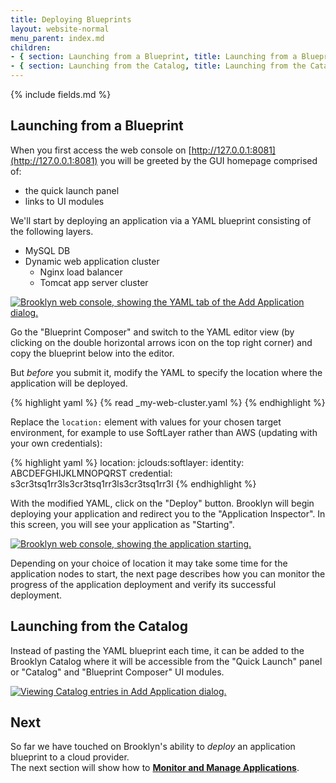 ```yaml
---
title: Deploying Blueprints
layout: website-normal
menu_parent: index.md
children:
- { section: Launching from a Blueprint, title: Launching from a Blueprint } 
- { section: Launching from the Catalog, title: Launching from the Catalog } 
---
```


{% include fields.md %}


## Launching from a Blueprint

When you first access the web console on [http://127.0.0.1:8081](http://127.0.0.1:8081) you will be greeted by the GUI homepage
comprised of:
- the quick launch panel
- links to UI modules

We'll start by deploying an application via a YAML blueprint consisting of the following layers.

- MySQL DB
- Dynamic web application cluster
  - Nginx load balancer
  - Tomcat app server cluster

[![Brooklyn web console, showing the YAML tab of the Add Application dialog.](images/add-blueprint.png)](images/add-blueprint-large.png)

Go the "Blueprint Composer" and switch to the YAML editor view (by clicking on the double horizontal arrows icon on the top right corner)
and copy the blueprint below into the editor. 

But *before* you submit it, modify the YAML to specify the location where the application will be deployed.

{% highlight yaml %}
{% read _my-web-cluster.yaml %}
{% endhighlight %}

Replace the `location:` element with values for your chosen target environment, for example to use SoftLayer rather than AWS (updating with your own credentials): 

{% highlight yaml %}
location:
  jclouds:softlayer:
    identity: ABCDEFGHIJKLMNOPQRST
    credential: s3cr3tsq1rr3ls3cr3tsq1rr3ls3cr3tsq1rr3l
{% endhighlight %}

With the modified YAML, click on the "Deploy" button. Brooklyn will begin deploying your application and redirect you to the
"Application Inspector". In this screen, you will see your application as "Starting".

[![Brooklyn web console, showing the application starting.](images/app-deploying.png)](images/app-deploying-large.png)

Depending on your choice of location it may take some time for the application nodes to start, the next page describes how you can monitor the progress of the application deployment and verify its successful deployment.

## Launching from the Catalog

Instead of pasting the YAML blueprint each time, it can be added to the Brooklyn Catalog where it will be accessible from the "Quick Launch" panel or "Catalog" and "Blueprint Composer" UI modules.

[![Viewing Catalog entries in Add Application dialog.](images/app-quicklaunch.png)](images/app-quicklaunch-large.png)

<!-- TODO: more detail for adding to catalog? but wait for persistence to be the default, 
     rather than extensively document default.catalog.bom.
     also need to include instructions on stopping (currently in help, including stopping apps) -->


## Next 

So far we have touched on Brooklyn's ability to *deploy* an application blueprint to a cloud provider.  
The next section will show how to **[Monitor and Manage Applications](managing)**.
